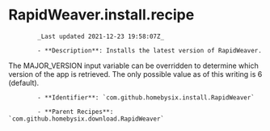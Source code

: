 # RapidWeaver.install.recipe

            _Last updated 2021-12-23 19:58:07Z_

            - **Description**: Installs the latest version of RapidWeaver.

The MAJOR_VERSION input variable can be overridden to determine which version of the app is retrieved. The only possible value as of this writing is 6 (default).

            - **Identifier**: `com.github.homebysix.install.RapidWeaver`

            - **Parent Recipes**: `com.github.homebysix.download.RapidWeaver`